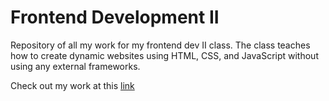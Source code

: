 # Frontend Development II
Repository of all my work for my frontend dev II class. The class teaches how to create dynamic websites using HTML, CSS, and JavaScript without using any external frameworks.

Check out my work at this [link](https://fedpre.github.io/wdd330-fontend-dev-II/)